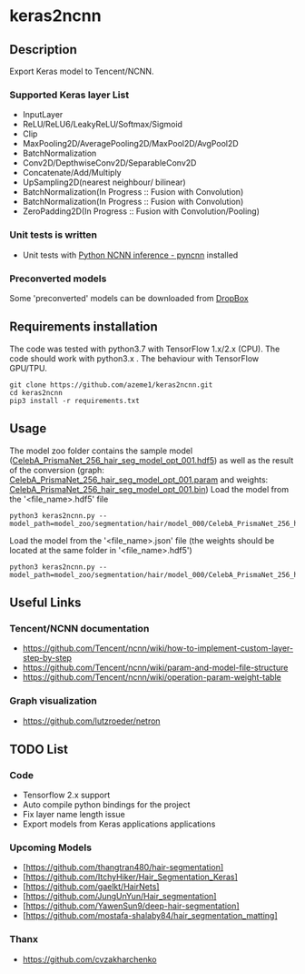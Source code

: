 # keras2ncnn
## Description
Export Keras model to Tencent/NCNN.
### Supported Keras layer List
* InputLayer
* ReLU/ReLU6/LeakyReLU/Softmax/Sigmoid
* Clip
* MaxPooling2D/AveragePooling2D/MaxPool2D/AvgPool2D
* BatchNormalization
* Conv2D/DepthwiseConv2D/SeparableConv2D
* Concatenate/Add/Multiply
* UpSampling2D(nearest neighbour/ bilinear)
* BatchNormalization(In Progress :: Fusion with Convolution)
* BatchNormalization(In Progress :: Fusion with Convolution)
* ZeroPadding2D(In Progress :: Fusion with Convolution/Pooling)

### Unit tests is written  
* Unit tests with  [Python NCNN inference - pyncnn](https://github.com/caishanli/pyncnn) installed 

### Preconverted models
Some 'preconverted' models can be downloaded from 
[DropBox](https://www.dropbox.com/sh/8anok3k3jxjj81i/AADWMLad_V0MKs4ySN2mgPPda?dl=0)

## Requirements installation
The code was tested with python3.7 with TensorFlow 1.x/2.x (CPU). The code should work with python3.x . 
The behaviour with TensorFlow GPU/TPU.
```
git clone https://github.com/azeme1/keras2ncnn.git
cd keras2ncnn
pip3 install -r requirements.txt 
```
## Usage
The model zoo folder contains the sample model 
([CelebA_PrismaNet_256_hair_seg_model_opt_001.hdf5](./model_zoo/segmentation/hair/model_000/CelebA_PrismaNet_256_hair_seg_model_opt_001.hdf5)) 
as well as the result of the conversion 
(graph: [CelebA_PrismaNet_256_hair_seg_model_opt_001.param](./model_zoo/segmentation/hair/model_000/CelebA_PrismaNet_256_hair_seg_model_opt_001.param) and 
weights: [CelebA_PrismaNet_256_hair_seg_model_opt_001.bin](./model_zoo/segmentation/hair/model_000/CelebA_PrismaNet_256_hair_seg_model_opt_001.bin))
Load the model from the '<file_name>.hdf5' file
```
python3 keras2ncnn.py --model_path=model_zoo/segmentation/hair/model_000/CelebA_PrismaNet_256_hair_seg_model_opt_001.hdf5
```
Load the model from the '<file_name>.json' file (the weights should be located at the same folder in '<file_name>.hdf5')
```
python3 keras2ncnn.py --model_path=model_zoo/segmentation/hair/model_000/CelebA_PrismaNet_256_hair_seg_model_opt_001.json
```
## Useful Links
### Tencent/NCNN documentation
* https://github.com/Tencent/ncnn/wiki/how-to-implement-custom-layer-step-by-step
* https://github.com/Tencent/ncnn/wiki/param-and-model-file-structure
* https://github.com/Tencent/ncnn/wiki/operation-param-weight-table
### Graph visualization 
* https://github.com/lutzroeder/netron

## TODO List
### Code
* Tensorflow 2.x support
* Auto compile python bindings for the project
* Fix layer name length issue
* Export models from Keras applications applications
### Upcoming Models 
* [https://github.com/thangtran480/hair-segmentation]
* [https://github.com/ItchyHiker/Hair_Segmentation_Keras]
* [https://github.com/gaelkt/HairNets]
* [https://github.com/JungUnYun/Hair_segmentation]
* [https://github.com/YawenSun9/deep-hair-segmentation]
* [https://github.com/mostafa-shalaby84/hair_segmentation_matting]

### Thanx
* https://github.com/cvzakharchenko